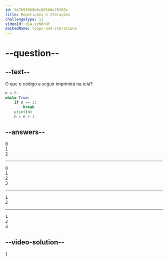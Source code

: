 ```yaml
---
id: 5e7b9f060b6c005b0e76f05c
title: Repetições e Iterações
challengeType: 11
videoId: dLA-szNRnUY
dashedName: loops-and-iterations
---
```


# --question--

## --text--

O que o código a seguir imprimirá na tela?:

```python
n = 0
while True:
    if n == 3:
        break
    print(n)
    n = n + 1
```

## --answers--

<pre>0
1
2</pre>

---

<pre>0
1
2
3</pre>

---

<pre>1
2</pre>

---

<pre>1
2
3</pre>

## --video-solution--

1

